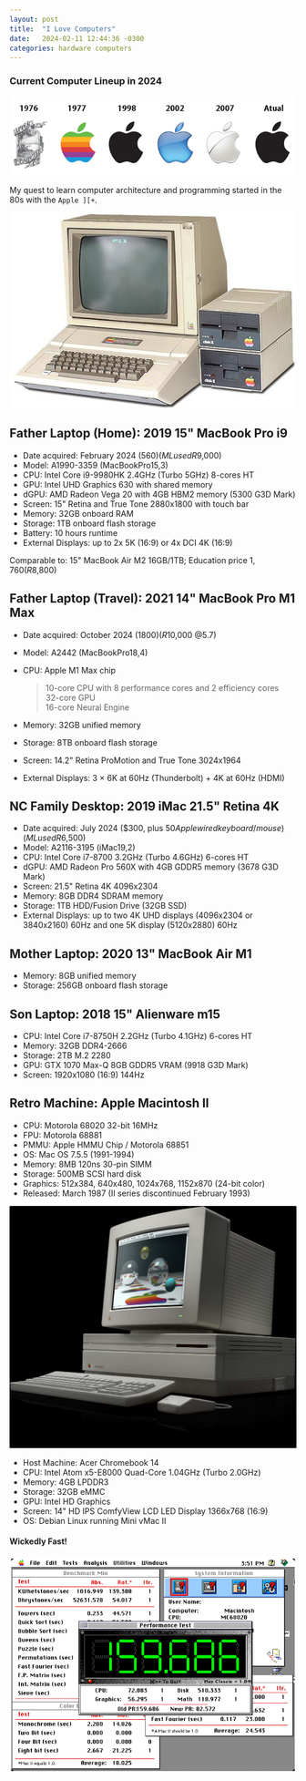 ```yaml
---
layout: post
title:  "I Love Computers"
date:   2024-02-11 12:44:36 -0300
categories: hardware computers
---
```

### Current Computer Lineup in 2024

![Apple logos](/assets/img/apple_logos.png "Apple logos")

My quest to learn computer architecture and programming started in the 80s with the `Apple ][+`.

![Apple 2 Plus](/assets/img/apple2plus.jpeg "Apple 2 Plus")

## Father Laptop (Home): 2019 15" MacBook Pro i9

- Date acquired: February 2024 ($560) (ML used R$9,000)
- Model: A1990-3359 (MacBookPro15,3)
- CPU: Intel Core i9-9980HK 2.4GHz (Turbo 5GHz) 8-cores HT
- GPU: Intel UHD Graphics 630 with shared memory
- dGPU: AMD Radeon Vega 20 with 4GB HBM2 memory (5300 G3D Mark)
- Screen: 15" Retina and True Tone 2880x1800 with touch bar
- Memory: 32GB onboard RAM
- Storage: 1TB onboard flash storage
- Battery: 10 hours runtime
- External Displays: up to 2x 5K (16:9) or 4x DCI 4K (16:9)

Comparable to: 15" MacBook Air M2 16GB/1TB; Education price $1,760 (R$8,800)

## Father Laptop (Travel): 2021 14" MacBook Pro M1 Max

- Date acquired: October 2024 ($1800) (R$10,000 @5.7)
- Model: A2442 (MacBookPro18,4)
- CPU: Apple M1 Max chip  

  > 10-core CPU with 8 performance cores and 2 efficiency cores  
  > 32-core GPU  
  > 16-core Neural Engine

- Memory: 32GB unified memory
- Storage: 8TB onboard flash storage
- Screen: 14.2" Retina ProMotion and True Tone 3024x1964
- External Displays: 3 × 6K at 60Hz (Thunderbolt) + 4K at 60Hz (HDMI)

## NC Family Desktop: 2019 iMac 21.5" Retina 4K

- Date acquired: July 2024 ($300, plus $50 Apple wired keyboard/mouse) (ML used R$6,500)
- Model: A2116-3195 (iMac19,2)
- CPU: Intel Core i7-8700 3.2GHz (Turbo 4.6GHz) 6-cores HT
- dGPU: AMD Radeon Pro 560X with 4GB GDDR5 memory (3678 G3D Mark)
- Screen: 21.5" Retina 4K 4096x2304
- Memory: 8GB DDR4 SDRAM memory
- Storage: 1TB HDD/Fusion Drive (32GB SSD)
- External Displays: up to two 4K UHD displays (4096x2304 or 3840x2160) 60Hz and one 5K display (5120x2880) 60Hz

## Mother Laptop: 2020 13" MacBook Air M1

- Memory: 8GB unified memory
- Storage: 256GB onboard flash storage

## Son Laptop: 2018 15" Alienware m15

- CPU: Intel Core i7-8750H 2.2GHz (Turbo 4.1GHz) 6-cores HT
- Memory: 32GB DDR4-2666
- Storage: 2TB M.2 2280
- GPU: GTX 1070 Max-Q 8GB GDDR5 VRAM (9918 G3D Mark)
- Screen: 1920x1080 (16:9) 144Hz

## Retro Machine: Apple Macintosh II

- CPU: Motorola 68020 32-bit 16MHz
- FPU: Motorola 68881
- PMMU: Apple HMMU Chip / Motorola 68851
- OS: Mac OS 7.5.5 (1991-1994)
- Memory: 8MB 120ns 30-pin SIMM
- Storage: 500MB SCSI hard disk
- Graphics: 512x384, 640x480, 1024x768, 1152x870 (24-bit color)
- Released: March 1987 (II series discontinued February 1993)

![Macintosh 2](/assets/img/macintosh_ii.jpeg "Macintosh 2")

- Host Machine: Acer Chromebook 14
- CPU: Intel Atom x5-E8000 Quad-Core 1.04GHz (Turbo 2.0GHz)
- Memory: 4GB LPDDR3
- Storage: 32GB eMMC
- GPU: Intel HD Graphics
- Screen: 14" HD IPS ComfyView LCD LED Display 1366x768 (16:9)
- OS: Debian Linux running Mini vMac II

#### Wickedly Fast!

![Speedometer 3](/assets/img/speedometer3.png "Speedometer 3")
